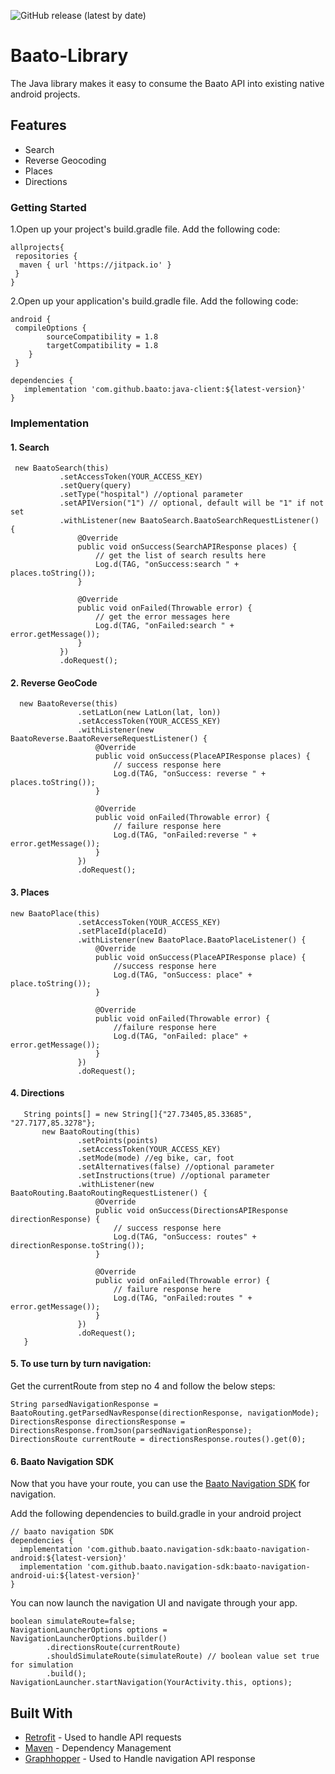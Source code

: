 ![GitHub release (latest by date)](https://img.shields.io/github/v/release/baato/java-client)

# Baato-Library

The Java library makes it easy to consume the Baato API into existing native android projects.

## Features

* Search
* Reverse Geocoding
* Places
* Directions

### Getting Started

 1.Open up your project's build.gradle file. Add the following code:
 
```
allprojects{
 repositories {
  maven { url 'https://jitpack.io' }
 }
}
```

2.Open up your application's build.gradle file. Add the following code:
```
android {
 compileOptions {
        sourceCompatibility = 1.8
        targetCompatibility = 1.8
    }
 }
```

```
dependencies {
   implementation 'com.github.baato:java-client:${latest-version}'
}
```

### Implementation

 #### 1. Search 
 
```
 new BaatoSearch(this)
           .setAccessToken(YOUR_ACCESS_KEY)
           .setQuery(query)
           .setType("hospital") //optional parameter
           .setAPIVersion("1") // optional, default will be "1" if not set
           .withListener(new BaatoSearch.BaatoSearchRequestListener() {
               @Override
               public void onSuccess(SearchAPIResponse places) {
                   // get the list of search results here
                   Log.d(TAG, "onSuccess:search " + places.toString());
               }

               @Override
               public void onFailed(Throwable error) {
                   // get the error messages here
                   Log.d(TAG, "onFailed:search " + error.getMessage());
               }
           })
           .doRequest();
```
 #### 2. Reverse GeoCode
 
 ```
   new BaatoReverse(this)
                .setLatLon(new LatLon(lat, lon))
                .setAccessToken(YOUR_ACCESS_KEY)
                .withListener(new BaatoReverse.BaatoReverseRequestListener() {
                    @Override
                    public void onSuccess(PlaceAPIResponse places) {
                        // success response here
                        Log.d(TAG, "onSuccess: reverse " + places.toString());
                    }

                    @Override
                    public void onFailed(Throwable error) {
                        // failure response here
                        Log.d(TAG, "onFailed:reverse " + error.getMessage());
                    }
                })
                .doRequest();
```
#### 3. Places
 
 ```
 new BaatoPlace(this)
                .setAccessToken(YOUR_ACCESS_KEY)
                .setPlaceId(placeId)
                .withListener(new BaatoPlace.BaatoPlaceListener() {
                    @Override
                    public void onSuccess(PlaceAPIResponse place) {
                        //success response here
                        Log.d(TAG, "onSuccess: place" + place.toString());
                    }

                    @Override
                    public void onFailed(Throwable error) {
                        //failure response here
                        Log.d(TAG, "onFailed: place" + error.getMessage());
                    }
                })
                .doRequest();
```
#### 4. Directions
 
 ```
    String points[] = new String[]{"27.73405,85.33685", "27.7177,85.3278"};
        new BaatoRouting(this)
                .setPoints(points)
                .setAccessToken(YOUR_ACCESS_KEY)
                .setMode(mode) //eg bike, car, foot
                .setAlternatives(false) //optional parameter
                .setInstructions(true) //optional parameter
                .withListener(new BaatoRouting.BaatoRoutingRequestListener() {
                    @Override
                    public void onSuccess(DirectionsAPIResponse directionResponse) {
                        // success response here
                        Log.d(TAG, "onSuccess: routes" + directionResponse.toString());
                    }

                    @Override
                    public void onFailed(Throwable error) {
                        // failure response here
                        Log.d(TAG, "onFailed:routes " + error.getMessage());
                    }
                })
                .doRequest();
    }
```
#### 5. To use turn by turn navigation:

 Get the currentRoute from step no 4 and follow the below steps:
 
 ```
 String parsedNavigationResponse = BaatoRouting.getParsedNavResponse(directionResponse, navigationMode);
 DirectionsResponse directionsResponse = DirectionsResponse.fromJson(parsedNavigationResponse);
 DirectionsRoute currentRoute = directionsResponse.routes().get(0);
```
#### 6. Baato Navigation SDK

Now that you have your route, you can use the [Baato Navigation SDK](https://github.com/baato/navigation-sdk) for navigation.

Add the following dependencies to build.gradle in your android project

```
// baato navigation SDK
dependencies {
  implementation 'com.github.baato.navigation-sdk:baato-navigation-android:${latest-version}'
  implementation 'com.github.baato.navigation-sdk:baato-navigation-android-ui:${latest-version}'
}
```
You can now launch the navigation UI and navigate through your app. 

```
boolean simulateRoute=false;
NavigationLauncherOptions options = NavigationLauncherOptions.builder()
        .directionsRoute(currentRoute)
        .shouldSimulateRoute(simulateRoute) // boolean value set true for simulation
        .build();
NavigationLauncher.startNavigation(YourActivity.this, options);
```

## Built With

* [Retrofit](https://github.com/square/retrofit) - Used to handle API requests
* [Maven](https://maven.apache.org/) - Dependency Management
* [Graphhopper](https://github.com/graphhopper/graphhopper) - Used to Handle navigation API response
